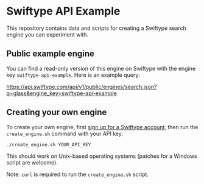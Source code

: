 # Swiftype API Example

This repository contains data and scripts for creating a Swiftype search engine you can experiment with.

## Public example engine

You can find a read-only version of this engine on Swiftype with the engine key `swiftype-api-example`. Here is an example query:

https://api.swiftype.com/api/v1/public/engines/search.json?q=glass&engine_key=swiftype-api-example

## Creating your own engine

To create your own engine, first [sign up for a Swiftype account](https://swiftype.com), then run the `create_engine.sh` command with your API key:

`./create_engine.sh YOUR_API_KEY`

This should work on Unix-based operating systems (patches for a Windows script are welcome).

Note: `curl` is required to run the `create_engine.sh` script.
